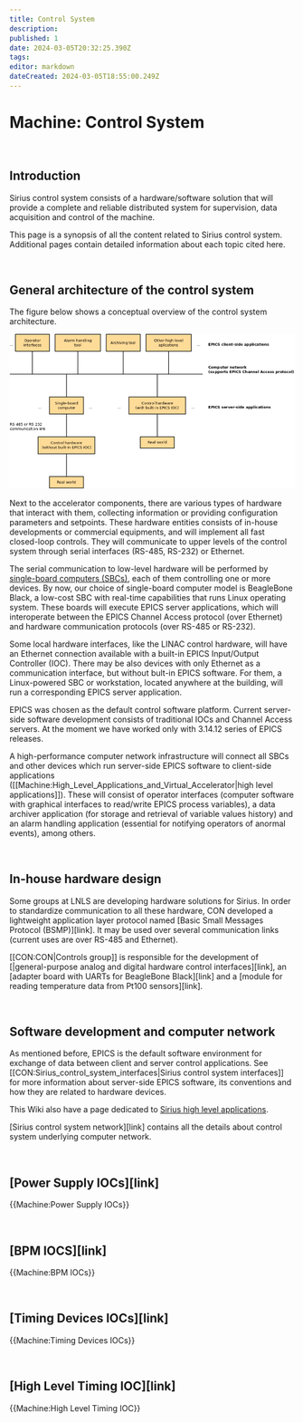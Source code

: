 ```yaml
---
title: Control System
description: 
published: 1
date: 2024-03-05T20:32:25.390Z
tags: 
editor: markdown
dateCreated: 2024-03-05T18:55:00.249Z
---
```


# Machine: Control System

<br />

## Introduction

Sirius control system consists of a hardware/software solution that will provide a complete and reliable distributed system for supervision, data acquisition and control of the machine.

This page is a synopsis of all the content related to Sirius control system. Additional pages contain detailed information about each topic cited here.

<br />

## General architecture of the control system

The figure below shows a conceptual overview of the control system architecture.

![Sirius_control_system_architecture.png](/img/machine/control_system/Sirius_control_system_architecture.png)

Next to the accelerator components, there are various types of hardware that interact with them, collecting information or providing configuration parameters and setpoints. These hardware entities consists of in-house developments or commercial equipments, and will implement all fast closed-loop controls. They will communicate to upper levels of the control system through serial interfaces (RS-485, RS-232) or Ethernet.

The serial communication to low-level hardware will be performed by [single-board computers (SBCs)](/home/Groups/CON/csc_single_board_comps), each of them controlling one or more devices. By now, our choice of single-board computer model is BeagleBone Black, a low-cost SBC with real-time capabilities that runs Linux operating system. These boards will execute EPICS server applications, which will interoperate between the EPICS Channel Access protocol (over Ethernet) and hardware communication protocols (over RS-485 or RS-232).

Some local hardware interfaces, like the LINAC control hardware, will have an Ethernet connection available with a built-in EPICS Input/Output Controller (IOC). There may be also devices with only Ethernet as a communication interface, but without bult-in EPICS software. For them, a Linux-powered SBC or workstation, located anywhere at the building, will run a corresponding EPICS server application.

EPICS was chosen as the default control software platform. Current server-side software development consists of traditional IOCs and Channel Access servers. At the moment we have worked only with 3.14.12 series of EPICS releases.

A high-performance computer network infrastructure will connect all SBCs and other devices which run server-side EPICS software to client-side applications ([[Machine:High_Level_Applications_and_Virtual_Accelerator|high level applications]]). These will consist of operator interfaces (computer software with graphical interfaces to read/write EPICS process variables), a data archiver application (for storage and retrieval of variable values history) and an alarm handling application (essential for notifying operators of anormal events), among others.

<br />

## In-house hardware design

Some groups at LNLS are developing hardware solutions for Sirius. In order to standardize communication to all these hardware, CON developed a lightweight application layer protocol named [Basic Small Messages Protocol (BSMP)][link]. It may be used over several communication links (current uses are over RS-485 and Ethernet).

[[CON:CON|Controls group]] is responsible for the development of [|general-purpose analog and digital hardware control interfaces][link], an [adapter board with UARTs for BeagleBone Black][link] and a [module for reading temperature data from Pt100 sensors][link].

<br />

## Software development and computer network

As mentioned before, EPICS is the default software environment for exchange of data between client and server control applications. See [[CON:Sirius_control_system_interfaces|Sirius control system interfaces]] for more information about server-side EPICS software, its conventions and how they are related to hardware devices.

This Wiki also have a page dedicated to [Sirius high level applications](/home/Machine/high_level_app_virt_acc).

[Sirius control system network][link] contains all the details about control system underlying computer network.

<br />

## [Power Supply IOCs][link]
{{Machine:Power Supply IOCs}}

<br />

## [BPM IOCS][link]
{{Machine:BPM IOCs}}

<br />

##  [Timing Devices IOCs][link]
{{Machine:Timing Devices IOCs}}

<br />

##  [High Level Timing IOC][link]
{{Machine:High Level Timing IOC}}
